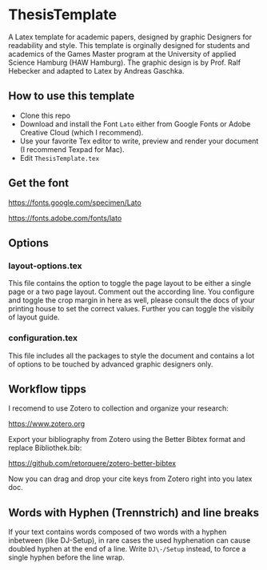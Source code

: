 # ThesisTemplate
A Latex template for academic papers, designed by graphic Designers for readability and style.
This template is orginally designed for students and academics of the Games Master program at the University of applied Science Hamburg (HAW Hamburg). The graphic design is by Prof. Ralf Hebecker and adapted to Latex by Andreas Gaschka.

## How to use this template

* Clone this repo
* Download and install the Font `Lato` either from Google Fonts or Adobe Creative Cloud (which I recommend).
* Use your favorite Tex editor to write, preview and render your document (I recommend Texpad for Mac).
* Edit `ThesisTemplate.tex`

## Get the font

https://fonts.google.com/specimen/Lato

https://fonts.adobe.com/fonts/lato

## Options

### layout-options.tex 
This file contains the option to toggle the page layout to be either a single page or a two page layout. Comment out the according line. You configure and toggle the crop margin in here as well, please consult the docs of your printing house to set the correct values. Further you can toggle the visibily of layout guide.

### configuration.tex
This file includes all the packages to style the document and contains a lot of options to be touched by advanced graphic designers only.

## Workflow tipps

I recomend to use Zotero to collection and organize your research:

https://www.zotero.org

Export your bibliography from Zotero using the Better Bibtex format and replace Bibliothek.bib:

https://github.com/retorquere/zotero-better-bibtex

Now you can drag and drop your cite keys from Zotero right into you latex doc.

## Words with Hyphen (Trennstrich) and line breaks

If your text contains words composed of two words with a hyphen inbetween (like DJ-Setup), in rare cases the used hyphenation can cause doubled hyphen at the end of a line. Write `DJ\-/Setup` instead, to force a single hyphen before the line wrap.